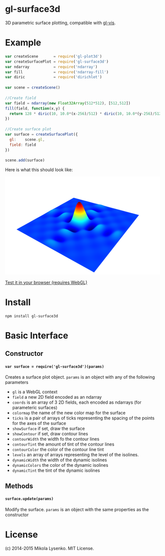 gl-surface3d
===============
3D parametric surface plotting, compatible with [gl-vis](http://github.com/gl-vis).

# Example

```javascript
var createScene       = require('gl-plot3d')
var createSurfacePlot = require('gl-surface3d')
var ndarray           = require('ndarray')
var fill              = require('ndarray-fill')
var diric             = require('dirichlet')

var scene = createScene()

//Create field
var field = ndarray(new Float32Array(512*512), [512,512])
fill(field, function(x,y) {
  return 128 * diric(10, 10.0*(x-256)/512) * diric(10, 10.0*(y-256)/512)
})

//Create surface plot
var surface = createSurfacePlot({
  gl:    scene.gl,
  field: field
})

scene.add(surface)
```

Here is what this should look like:

<img src="plot.png">

[Test it in your browser (requires WebGL)](http://gl-vis.github.io/gl-surface3d/)

# Install

```
npm install gl-surface3d
```

# Basic Interface

## Constructor

#### `var surface = require('gl-surface3d')(params)`
Creates a surface plot object.  `params` is an object with any of the following parameters

* `gl` is a WebGL context
* `field` a new 2D field encoded as an ndarray
* `coords` is an array of 3 2D fields, each encoded as ndarrays (for parameteric surfaces)
* `colormap` the name of the new color map for the surface
* `ticks` is a pair of arrays of ticks representing the spacing of the points for the axes of the surface
* `showSurface` if set, draw the surface
* `showContour` if set, draw contour lines
* `contourWidth` the width fo the contour lines
* `contourTint` the amount of tint of the contour lines
* `contourColor` the color of the contour line tint
* `levels` an array of arrays representing the level of the isolines.
* `dynamicWidth` the width of the dynamic isolines
* `dynamicColors` the color of the dynamic isolines
* `dynamicTint` the tint of the dynamic isolines


## Methods

#### `surface.update(params)`
Modify the surface.  `params` is an object with the same properties as the constructor


# License
(c) 2014-2015 Mikola Lysenko. MIT License.
